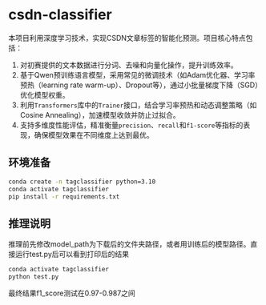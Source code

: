 # csdn-classifier

本项目利用深度学习技术，实现CSDN文章标签的智能化预测。项目核心特点包括：  
1. 对初赛提供的文本数据进行分词、去噪和向量化操作，提升训练效率。  
2. 基于Qwen预训练语言模型，采用常见的微调技术（如Adam优化器、学习率预热（learning rate warm-up）、Dropout等），通过小批量梯度下降（SGD）优化模型权重。  
3. 利用`Transformers`库中的`Trainer`接口，结合学习率预热和动态调整策略（如Cosine Annealing），加速模型收敛并防止过拟合。  
4. 支持多维度性能评估，精准衡量`precision`、`recall`和`f1-score`等指标的表现，确保模型效果在不同维度上达到最优。 
   

## 环境准备  

```bash  
conda create -n tagclassifier python=3.10  
conda activate tagclassifier  
pip install -r requirements.txt
```

## 推理说明
推理前先修改model_path为下载后的文件夹路径，或者用训练后的模型路径。直接运行test.py后可以看到打印后的结果
```bash
conda activate tagclassifier
python test.py
```
最终结果f1_score测试在0.97-0.987之间